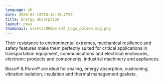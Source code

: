 ```yaml
---
language: zh
date: 2020-02-19T18:12:15.279Z
title: Energy absorption
layout: news
thumbnail: assets/800px-LOT_Logo_polska.svg.png
---
```


Their resistance to environmental extremes, mechanical resilience and safety features make them perfectly suited for critical applications in transportation equipment, communications and electrical enclosures, electronic products and components, industrial machinery and appliances.

Bisco® & Poron® are ideal for sealing, energy absorption, cushioning, vibration isolation, insulation and thermal management gaskets. 
